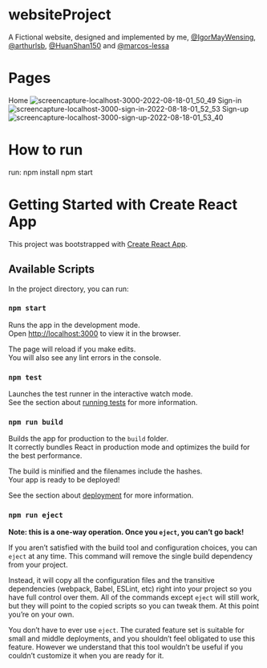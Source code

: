 # websiteProject
A Fictional website, designed and implemented by me, [@IgorMayWensing](https://github.com/IgorMayWensing), 
[@arthurlsb](https://github.com/arthurlsb), [@HuanShan150](https://github.com/HuanShan150) and [@marcos-lessa](https://github.com/marcos-lessa)

# Pages
Home
![screencapture-localhost-3000-2022-08-18-01_50_49](https://user-images.githubusercontent.com/16853682/185296449-26f7af06-09f5-4acc-acb2-f6b4875544b1.png)
Sign-in
![screencapture-localhost-3000-sign-in-2022-08-18-01_52_53](https://user-images.githubusercontent.com/16853682/185296698-496560e9-6afe-43db-85df-d246a34b2423.png)
Sign-up
![screencapture-localhost-3000-sign-up-2022-08-18-01_53_40](https://user-images.githubusercontent.com/16853682/185296776-af41370f-39e4-465c-b2c6-7d6ab6b27f44.png)

# How to run 
run:
    npm install
    npm start

# Getting Started with Create React App

This project was bootstrapped with [Create React App](https://github.com/facebook/create-react-app).

## Available Scripts

In the project directory, you can run:

### `npm start`

Runs the app in the development mode.\
Open [http://localhost:3000](http://localhost:3000) to view it in the browser.

The page will reload if you make edits.\
You will also see any lint errors in the console.

### `npm test`

Launches the test runner in the interactive watch mode.\
See the section about [running tests](https://facebook.github.io/create-react-app/docs/running-tests) for more information.

### `npm run build`

Builds the app for production to the `build` folder.\
It correctly bundles React in production mode and optimizes the build for the best performance.

The build is minified and the filenames include the hashes.\
Your app is ready to be deployed!

See the section about [deployment](https://facebook.github.io/create-react-app/docs/deployment) for more information.

### `npm run eject`

**Note: this is a one-way operation. Once you `eject`, you can’t go back!**

If you aren’t satisfied with the build tool and configuration choices, you can `eject` at any time. This command will remove the single build dependency from your project.

Instead, it will copy all the configuration files and the transitive dependencies (webpack, Babel, ESLint, etc) right into your project so you have full control over them. All of the commands except `eject` will still work, but they will point to the copied scripts so you can tweak them. At this point you’re on your own.

You don’t have to ever use `eject`. The curated feature set is suitable for small and middle deployments, and you shouldn’t feel obligated to use this feature. However we understand that this tool wouldn’t be useful if you couldn’t customize it when you are ready for it.

